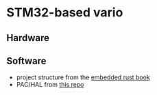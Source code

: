 # STM32-based vario

## Hardware 


## Software

- project structure from the [embedded rust book](https://docs.rust-embedded.org/book/intro/index.html)
- PAC/HAL from [this repo](https://github.com/stm32-rs/stm32-rs)

